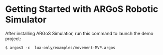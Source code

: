 # Getting Started with ARGoS Robotic Simulator 

After installing ARGoS Simulatior, run this command to launch the demo project:

`
$ argos3 -c  lua-only/examples/movement-MVP.argos
`
